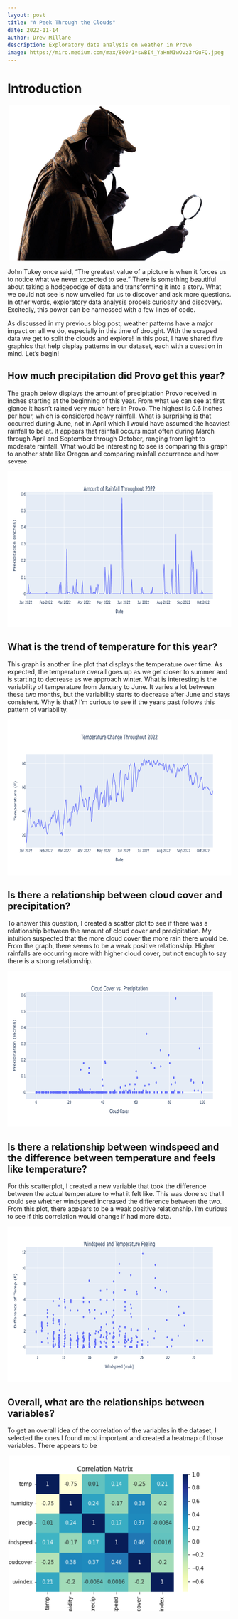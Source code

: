 ```yaml
---
layout: post
title: "A Peek Through the Clouds"
date: 2022-11-14
author: Drew Millane 
description: Exploratory data analysis on weather in Provo
image: https://miro.medium.com/max/800/1*swBI4_YaHnMIwOvz3rGuFQ.jpeg
---
```

 
# Introduction 
 
<p align="center">
<img src="https://github.com/amillane/stat386-projects/raw/main/assets/images/Sherlock.png" width = "500" height='350'>
</p>

John Tukey once said, “The greatest value of a picture is when it forces us to notice what we never expected to see.” There is something beautiful about taking a hodgepodge of data and transforming it into a story. What we could not see is now unveiled for us to discover and ask more questions. In other words, exploratory data analysis propels curiosity and discovery. Excitedly, this power can be harnessed with a few lines of code. 

As discussed in my previous blog post, weather patterns have a major impact on all we do, especially in this time of drought. With the scraped data we get to split the clouds and explore! In this post, I have shared five graphics that help display patterns in our dataset, each with a question in mind. Let’s begin! 

## How much precipitation did Provo get this year? 

The graph below displays the amount of precipitation Provo received in inches starting at the beginning of this year. From what we can see at first glance it hasn’t rained very much here in Provo. The highest is 0.6 inches per hour, which is considered heavy rainfall. What is surprising is that occurred during June, not in April which I would have assumed the heaviest rainfall to be at. It appears that rainfall occurs most often during March through April and September through October, ranging from light to moderate rainfall. What would be interesting to see is comparing this graph to another state like Oregon and comparing rainfall occurrence and how severe. 

<p align="center">
<img src="https://github.com/amillane/stat386-projects/raw/main/assets/images/rain.png" width = "600" height='350'>
</p>

## What is the trend of temperature for this year?

This graph is another line plot that displays the temperature over time. As expected, the temperature overall goes up as we get closer to summer and is starting to decrease as we approach winter. What is interesting is the variability of temperature from January to June. It varies a lot between these two months, but the variability starts to decrease after June and stays consistent. Why is that? I’m curious to see if the years past follows this pattern of variability. 

<p align="center">
<img src="https://github.com/amillane/stat386-projects/raw/main/assets/images/temp.png" width = "600" height='350'>
</p>

## Is there a relationship between cloud cover and precipitation? 

To answer this question, I created a scatter plot to see if there was a relationship between the amount of cloud cover and precipitation. My intuition suspected that the more cloud cover the more rain there would be. From the graph, there seems to be a weak positive relationship. Higher rainfalls are occurring more with higher cloud cover, but not enough to say there is a strong relationship. 

<p align="center">
<img src="https://github.com/amillane/stat386-projects/raw/main/assets/images/cloudcover.png" width = "600" height='350'>
</p>

## Is there a relationship between windspeed and the difference between temperature and feels like temperature?

For this scatterplot, I created a new variable that took the difference between the actual temperature to what it felt like. This was done so that I could see whether windspeed increased the difference between the two. From this plot, there appears to be a weak positive relationship. I’m curious to see if this correlation would change if had more data. 

<p align="center">
<img src="https://github.com/amillane/stat386-projects/raw/main/assets/images/feellike.png" width = "600" height='350'>
</p>

## Overall, what are the relationships between variables?

To get an overall idea of the correlation of the variables in the dataset, I selected the ones I found most important and created a heatmap of those variables. There appears to be 


<p align="center">
<img src="https://github.com/amillane/stat386-projects/raw/main/assets/images/matrix.png" width = "500" height='350'>
</p>




